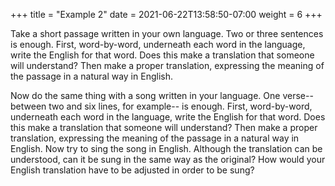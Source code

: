 +++
title = "Example 2"
date =  2021-06-22T13:58:50-07:00
weight = 6
+++

Take a short passage written in your own language. Two or three sentences is enough. First, word-by-word, underneath each word in the language,
write the English for that word. Does this make a translation that someone will understand? Then make a proper translation, expressing the meaning
of the passage in a natural way in English.

Now do the same thing with a song written in your language. One verse-- between two and six lines, for example-- is enough. First, word-by-word,
underneath each word in the language, write the English for that word. Does this make a translation that someone will understand? Then make a proper
translation, expressing the meaning of the passage in a natural way in English. Now try to sing the song in English. Although the translation can
be understood, can it be sung in the same way as the original? How would your English translation have to be adjusted in order to be sung?